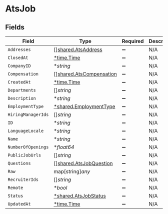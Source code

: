 # AtsJob


## Fields

| Field                                                                     | Type                                                                      | Required                                                                  | Description                                                               |
| ------------------------------------------------------------------------- | ------------------------------------------------------------------------- | ------------------------------------------------------------------------- | ------------------------------------------------------------------------- |
| `Addresses`                                                               | [][shared.AtsAddress](../../../pkg/models/shared/atsaddress.md)           | :heavy_minus_sign:                                                        | N/A                                                                       |
| `ClosedAt`                                                                | [*time.Time](https://pkg.go.dev/time#Time)                                | :heavy_minus_sign:                                                        | N/A                                                                       |
| `CompanyID`                                                               | **string*                                                                 | :heavy_minus_sign:                                                        | N/A                                                                       |
| `Compensation`                                                            | [][shared.AtsCompensation](../../../pkg/models/shared/atscompensation.md) | :heavy_minus_sign:                                                        | N/A                                                                       |
| `CreatedAt`                                                               | [*time.Time](https://pkg.go.dev/time#Time)                                | :heavy_minus_sign:                                                        | N/A                                                                       |
| `Departments`                                                             | []*string*                                                                | :heavy_minus_sign:                                                        | N/A                                                                       |
| `Description`                                                             | **string*                                                                 | :heavy_minus_sign:                                                        | N/A                                                                       |
| `EmploymentType`                                                          | [*shared.EmploymentType](../../../pkg/models/shared/employmenttype.md)    | :heavy_minus_sign:                                                        | N/A                                                                       |
| `HiringManagerIds`                                                        | []*string*                                                                | :heavy_minus_sign:                                                        | N/A                                                                       |
| `ID`                                                                      | **string*                                                                 | :heavy_minus_sign:                                                        | N/A                                                                       |
| `LanguageLocale`                                                          | **string*                                                                 | :heavy_minus_sign:                                                        | N/A                                                                       |
| `Name`                                                                    | **string*                                                                 | :heavy_minus_sign:                                                        | N/A                                                                       |
| `NumberOfOpenings`                                                        | **float64*                                                                | :heavy_minus_sign:                                                        | N/A                                                                       |
| `PublicJobUrls`                                                           | []*string*                                                                | :heavy_minus_sign:                                                        | N/A                                                                       |
| `Questions`                                                               | [][shared.AtsJobQuestion](../../../pkg/models/shared/atsjobquestion.md)   | :heavy_minus_sign:                                                        | N/A                                                                       |
| `Raw`                                                                     | map[string]*any*                                                          | :heavy_minus_sign:                                                        | N/A                                                                       |
| `RecruiterIds`                                                            | []*string*                                                                | :heavy_minus_sign:                                                        | N/A                                                                       |
| `Remote`                                                                  | **bool*                                                                   | :heavy_minus_sign:                                                        | N/A                                                                       |
| `Status`                                                                  | [*shared.AtsJobStatus](../../../pkg/models/shared/atsjobstatus.md)        | :heavy_minus_sign:                                                        | N/A                                                                       |
| `UpdatedAt`                                                               | [*time.Time](https://pkg.go.dev/time#Time)                                | :heavy_minus_sign:                                                        | N/A                                                                       |